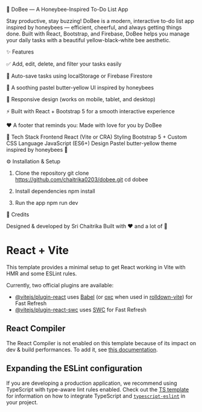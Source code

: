 🐝 DoBee — A Honeybee-Inspired To-Do List App

Stay productive, stay buzzing!
DoBee is a modern, interactive to-do list app inspired by honeybees — efficient, cheerful, and always getting things done.
Built with React, Bootstrap, and Firebase, DoBee helps you manage your daily tasks with a beautiful yellow-black-white bee aesthetic.

✨ Features

✅ Add, edit, delete, and filter your tasks easily

💾 Auto-save tasks using localStorage or Firebase Firestore

🎨 A soothing pastel butter-yellow UI inspired by honeybees

🧭 Responsive design (works on mobile, tablet, and desktop)

⚡ Built with React + Bootstrap 5 for a smooth interactive experience

❤️ A footer that reminds you: Made with love for you by DoBee

🧰 Tech Stack
Frontend	React (Vite or CRA)
Styling	Bootstrap 5 + Custom CSS
Language	JavaScript (ES6+)
Design	Pastel butter-yellow theme inspired by honeybees 🐝

⚙️ Installation & Setup
1. Clone the repository
git clone https://github.com/chaitrika0203/dobee.git
cd dobee

2. Install dependencies
npm install

3. Run the app
npm run dev

🐝 Credits

Designed & developed by Sri Chaitrika
Built with ❤️ and a lot of 🍯


# React + Vite

This template provides a minimal setup to get React working in Vite with HMR and some ESLint rules.

Currently, two official plugins are available:

- [@vitejs/plugin-react](https://github.com/vitejs/vite-plugin-react/blob/main/packages/plugin-react) uses [Babel](https://babeljs.io/) (or [oxc](https://oxc.rs) when used in [rolldown-vite](https://vite.dev/guide/rolldown)) for Fast Refresh
- [@vitejs/plugin-react-swc](https://github.com/vitejs/vite-plugin-react/blob/main/packages/plugin-react-swc) uses [SWC](https://swc.rs/) for Fast Refresh

## React Compiler

The React Compiler is not enabled on this template because of its impact on dev & build performances. To add it, see [this documentation](https://react.dev/learn/react-compiler/installation).

## Expanding the ESLint configuration

If you are developing a production application, we recommend using TypeScript with type-aware lint rules enabled. Check out the [TS template](https://github.com/vitejs/vite/tree/main/packages/create-vite/template-react-ts) for information on how to integrate TypeScript and [`typescript-eslint`](https://typescript-eslint.io) in your project.

